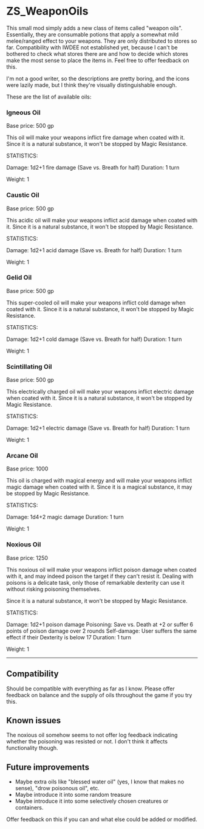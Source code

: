 # ZS_WeaponOils

This small mod simply adds a new class of items called "weapon oils". Essentially, they are consumable potions that apply a somewhat mild melee/ranged effect to your weapons. They are only distributed to stores so far. Compatibility with IWDEE not established yet, because I can't be bothered to check what stores there are and how to decide which stores make the most sense to place the items in. Feel free to offer feedback on this.

I'm not a good writer, so the descriptions are pretty boring, and the icons were lazily made, but I think they're visually  distinguishable enough.

These are the list of available oils:

### Igneous Oil
Base price: 500 gp

This oil will make your weapons inflict fire damage when coated with it. Since it is a natural substance, it won't be stopped by Magic Resistance.

STATISTICS:

Damage: 1d2+1 fire damage (Save vs. Breath for half)
Duration: 1 turn

Weight: 1

### Caustic Oil
Base price: 500 gp

This acidic oil will make your weapons inflict acid damage when coated with it. Since it is a natural substance, it won't be stopped by Magic Resistance.

STATISTICS:

Damage: 1d2+1 acid damage (Save vs. Breath for half)
Duration: 1 turn

Weight: 1

### Gelid Oil
Base price: 500 gp

This super-cooled oil will make your weapons inflict cold damage when coated with it. Since it is a natural substance, it won't be stopped by Magic Resistance.

STATISTICS:

Damage: 1d2+1 cold damage (Save vs. Breath for half)
Duration: 1 turn

Weight: 1

### Scintillating Oil
Base price: 500 gp

This electrically charged oil will make your weapons inflict electric damage when coated with it. Since it is a natural substance, it won't be stopped by Magic Resistance.

STATISTICS:

Damage: 1d2+1 electric damage (Save vs. Breath for half)
Duration: 1 turn

Weight: 1

### Arcane Oil
Base price: 1000

This oil is charged with magical energy and will make your weapons inflict magic damage when coated with it. Since it is a magical substance, it may be stopped by Magic Resistance.

STATISTICS:

Damage: 1d4+2 magic damage
Duration: 1 turn

Weight: 1

### Noxious Oil
Base price: 1250

This noxious oil will make your weapons inflict poison damage when coated with it, and may indeed poison the target if they can't resist it. Dealing with poisons is a delicate task, only those of remarkable dexterity can use it without risking poisoning themselves.

Since it is a natural substance, it won't be stopped by Magic Resistance.

STATISTICS:

Damage: 1d2+1 poison damage
Poisoning: Save vs. Death at +2 or suffer 6 points of poison damage over 2 rounds
Self-damage: User suffers the same effect if their Dexterity is below 17
Duration: 1 turn

Weight: 1

---

## Compatibility
Should be compatible with everything as far as I know. Please offer feedback on balance and the supply of oils throughout the game if you try this.

## Known issues
The noxious oil somehow seems to not offer log feedback indicating whether the poisoning was resisted or not. I don't think it affects functionality though.

## Future improvements
- Maybe extra oils like "blessed water oil" (yes, I know that makes no sense), "drow poisonous oil", etc.
- Maybe introduce it into some random treasure
- Maybe introduce it into some selectively chosen creatures or containers.

Offer feedback on this if you can and what else could be added or modified.

